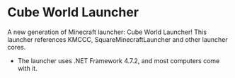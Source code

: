 # Cube World Launcher
A new generation of Minecraft launcher: Cube World Launcher!
This launcher references KMCCC, SquareMinecraftLauncher and other launcher cores.
* The launcher uses .NET Framework 4.7.2, and most computers come with it.
